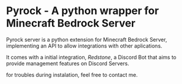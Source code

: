 # Pyrock - A python wrapper for Minecraft Bedrock Server

Pyrock server is a python extension for Minecraft Bedrock Server, implementing an API to allow integrations with other aplications.

It comes with a initial integration, _Redstone_, a Discord Bot that aims to provide management features on Discord Servers.

for troubles during instalation, feel free to contact me.
